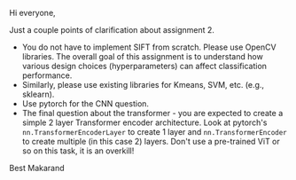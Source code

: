 Hi everyone,

Just a couple points of clarification about assignment 2.
- You do not have to implement SIFT from scratch. Please use OpenCV libraries. The overall goal of this assignment is to understand how various design choices (hyperparameters) can affect classification performance.
- Similarly, please use existing libraries for Kmeans, SVM, etc. (e.g., sklearn).
- Use pytorch for the CNN question.
- The final question about the transformer - you are expected to create a simple 2 layer Transformer encoder architecture. Look at pytorch's `nn.TransformerEncoderLayer` to create 1 layer and `nn.TransformerEncoder` to create multiple (in this case 2) layers. Don't use a pre-trained ViT or so on this task, it is an overkill!

Best
Makarand